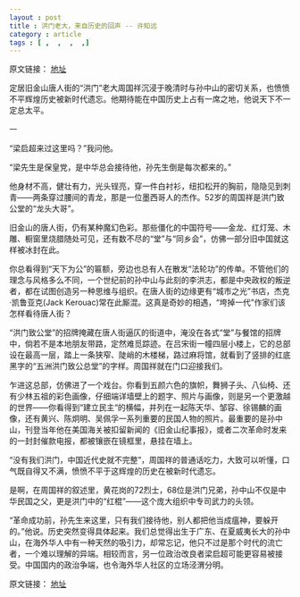 ```yaml
---
layout : post
title : 洪门老大，来自历史的回声 -- 许知远
category : article
tags : [ ,  ,  ,  ,]
---
```


原文链接： [地址](http://cn.nytimes.com/article/culture-arts/2013/03/11/cc11xuzhiyuan/)

定居旧金山唐人街的“洪门”老大周国祥沉浸于晚清时与孙中山的密切关系，也愤愤不平辉煌历史被新时代遗忘。他期待能在中国历史上占有一席之地，他说天下不一定总太平。

一

“梁启超来过这里吗？”我问他。

“梁先生是保皇党，是中华总会接待他，孙先生倒是每次都来的。”

他身材不高，健壮有力，光头锃亮，穿一件白衬衫，纽扣松开的胸前，隐隐见到刺青——两条穿过腰间的青龙，那是一位墨西哥人的杰作。52岁的周国祥是洪门致公堂的“龙头大哥”。

旧金山的唐人街，仍有某种魔幻色彩。那些僵化的中国符号——金龙、红灯笼、木雕、橱窗里烧腊随处可见，还有数不尽的“堂”与“同乡会”，仿佛一部分旧中国就这样被冰封在此。

你总看得到“天下为公”的匾额，旁边也总有人在散发“法轮功”的传单。不管他们的理念与风格多么不同，一个世纪前的孙中山与此刻的李洪志，都是中央政权的叛逆者，都在试图创造另一种思维与组织。在唐人街的边缘更有“城市之光”书店，杰克·凯鲁亚克(Jack Kerouac)常在此厮混。这真是奇妙的相遇，“垮掉一代”作家们该怎样看待唐人街？

“洪门致公堂”的招牌掩藏在唐人街逼仄的街道中，淹没在各式“堂”与餐馆的招牌中，倘若不是本地朋友带路，定然难觅踪迹。在吕宋街一幢四层小楼上，它的总部设在最高一层，踏上一条狭窄、陡峭的木楼梯，路过麻将馆，就看到了竖排的红底黑字的“五洲洪门致公总堂”的字样。周国祥就在门口迎接我们。

乍进这总部，仿佛进了一个戏台。你看到五颜六色的旗帜，舞狮子头、八仙椅、还有少林五祖的彩色画像，仔细端详墙壁上的题字、照片与画像，则是另一个更激越的世界——你看得到“建立民主“的横幅，并列在一起陈天华、邹容、徐锡麟的画像，还有黄兴、陈炯明、吴佩孚一系列重要的民国人物的照片。最重要的是孙中山，刊登当年他在美国海关被扣留新闻的《旧金山纪事报》，或者二次革命时发来的一封封催款电报，都被镶嵌在镜框里，悬挂在墙上。

“没有我们洪门，中国近代史就不完整”，周国祥的普通话吃力，大致可以听懂，口气既自得又不满，愤愤不平于这辉煌的历史在被新时代遗忘。

是啊，在周国祥的叙述里，黄花岗的72烈士，68位是洪门兄弟，孙中山不仅是中华民国之父，更是洪门中的“红棍”——这个庞大组织中专司武力的头领。

“革命成功前，孙先生来这里，只有我们接待他，别人都把他当成瘟神，要躲开的。”他说。历史突然变得具体起来。我们总觉得出生于广东、在夏威夷长大的孙中山，在海外华人中有一种天然的吸引力，却常忘记，他只不过是那个时代的流亡者，一个难以理解的异端。相较而言，另一位政治改良者梁启超可能更容易被接受。中国国内的政治争端，也令海外华人社区的立场泾渭分明。

原文链接： [地址](http://cn.nytimes.com/article/culture-arts/2013/03/11/cc11xuzhiyuan/)